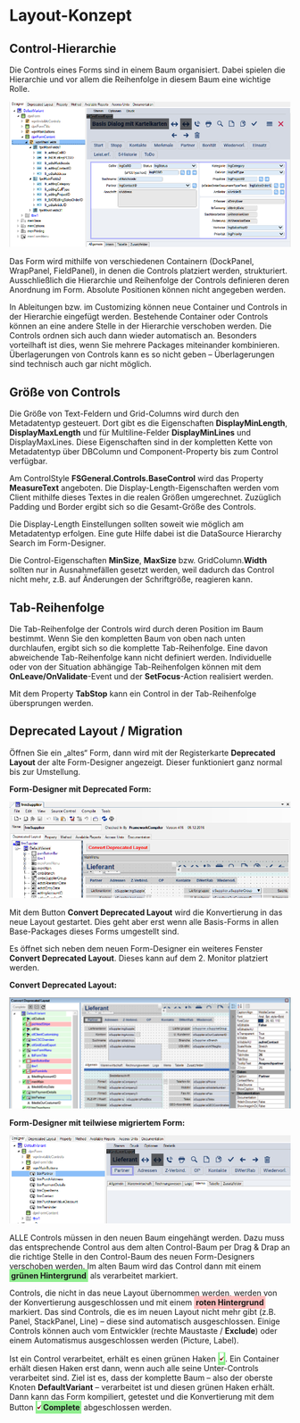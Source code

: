 # Layout-Konzept

## Control-Hierarchie

Die Controls eines Forms sind in einem Baum organisiert. Dabei spielen die Hierarchie und vor allem die Reihenfolge in diesem Baum eine wichtige Rolle.

![form-designer-control-hierarchie.png](media/form-designer-control-hierarchie.png)

Das Form wird mithilfe von verschiedenen Containern (DockPanel, WrapPanel, FieldPanel), in denen die Controls platziert werden, strukturiert. Ausschließlich die Hierarchie und Reihenfolge der Controls definieren deren Anordnung im Form. Absolute Positionen können nicht angegeben werden.

In Ableitungen bzw. im Customizing können neue Container und Controls in der Hierarchie eingefügt werden. Bestehende Container oder Controls können an eine andere Stelle in der Hierarchie verschoben werden. Die Controls ordnen sich auch dann wieder automatisch an. Besonders vorteilhaft ist dies, wenn Sie mehrere Packages miteinander kombinieren. Überlagerungen von Controls kann es so nicht geben – Überlagerungen sind technisch auch gar nicht möglich.

## Größe von Controls

Die Größe von Text-Feldern und Grid-Columns wird durch den Metadatentyp gesteuert. Dort gibt es die Eigenschaften **DisplayMinLength**, **DisplayMaxLength** und für Multiline-Felder **DisplayMinLines** und DisplayMaxLines. Diese Eigenschaften sind in der kompletten Kette von Metadatentyp über DBColumn und Component-Property bis zum Control verfügbar.

Am ControlStyle **FSGeneral.Controls.BaseControl** wird das Property **MeasureText** angeboten. Die Display-Length-Eigenschaften werden vom Client mithilfe dieses Textes in die realen Größen umgerechnet. Zuzüglich Padding und Border ergibt sich so die Gesamt-Größe des Controls.

Die Display-Length Einstellungen sollten soweit wie möglich am Metadatentyp erfolgen. Eine gute Hilfe dabei ist die DataSource Hierarchy Search im Form-Designer.

Die Control-Eigenschaften **MinSize**, **MaxSize** bzw. GridColumn.**Width** sollten nur in Ausnahmefällen gesetzt werden, weil dadurch das Control nicht mehr, z.B. auf Änderungen der Schriftgröße, reagieren kann.

## Tab-Reihenfolge

Die Tab-Reihenfolge der Controls wird durch deren Position im Baum bestimmt. Wenn Sie den kompletten Baum von oben nach unten durchlaufen, ergibt sich so die komplette Tab-Reihenfolge. Eine davon abweichende Tab-Reihenfolge kann nicht definiert werden. Individuelle oder von der Situation abhängige Tab-Reihenfolgen können mit dem **OnLeave/OnValidate**-Event und der **SetFocus**-Action realisiert werden.

Mit dem Property **TabStop** kann ein Control in der Tab-Reihenfolge übersprungen werden.

## Deprecated Layout / Migration

Öffnen Sie ein „altes“ Form, dann wird mit der Registerkarte **Deprecated Layout** der alte Form-Designer angezeigt. Dieser funktioniert ganz normal bis zur Umstellung.

**Form-Designer mit Deprecated Form:**

![form-designer-deprecated-form.png](media/form-designer-deprecated-form.png)

Mit dem Button **Convert Deprecated Layout** wird die Konvertierung in das neue Layout gestartet. Dies geht aber erst wenn alle Basis-Forms in allen Base-Packages dieses Forms umgestellt sind.

Es öffnet sich neben dem neuen Form-Designer ein weiteres Fenster **Convert Deprecated Layout**. Dieses kann auf dem 2. Monitor platziert werden.

**Convert Deprecated Layout:**

![convert-deprecated-layout.png](media/convert-deprecated-layout.png)

**Form-Designer mit teilwiese migriertem Form:**

![form-designer-migriertem-form.png](media/form-designer-migriertem-form.png)

ALLE Controls müssen in den neuen Baum eingehängt werden. Dazu muss das entsprechende Control aus dem alten Control-Baum per Drag & Drap an die richtige Stelle in den Control-Baum des neuen Form-Designers verschoben werden. Im alten Baum wird das Control dann mit einem <b style="padding: 3px; background-color:#90ee90">grünen Hintergrund</b> als verarbeitet markiert.

Controls, die nicht in das neue Layout übernommen werden, werden von der Konvertierung ausgeschlossen und mit einem <b style="padding: 3px; background-color:#ffbfbf">roten Hintergrund</b> markiert. Das sind Controls, die es im neuen Layout nicht mehr gibt (z.B. Panel, StackPanel, Line) – diese sind automatisch ausgeschlossen. Einige Controls können auch vom Entwickler (rechte Maustaste / **Exclude**) oder einem Automatismus ausgeschlossen werden (Picture, Label).

Ist ein Control verarbeitet, erhält es einen grünen Haken <b style="padding: 3px; background-color:#90ee90">![icon-checked-out.png](../media/icon-checked-out.png)</b>. Ein Container erhält diesen Haken erst dann, wenn auch alle seine Unter-Controls verarbeitet sind. Ziel ist es, dass der komplette Baum – also der oberste Knoten **DefaultVariant** – verarbeitet ist und diesen grünen Haken erhält. Dann kann das Form kompiliert, getestet und die Konvertierung mit dem Button <b style="padding: 3px; background-color:#90ee90">![icon-checked-out.png](../media/icon-checked-out.png) Complete</b> abgeschlossen werden.
